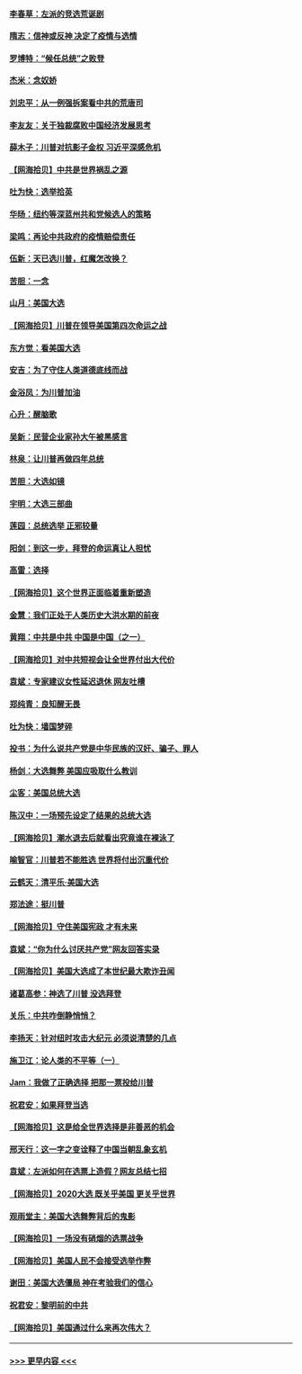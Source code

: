 #### [李春草：左派的竞选荒诞剧](../pages/nsc993/n12558380.md?t=11190351) 
#### [隋志：信神或反神 决定了疫情与选情](../pages/nsc993/n12558255.md?t=11190351) 
#### [罗博特：“候任总统”之败登](../pages/nsc993/n12558189.md?t=11190351) 
#### [杰米：念奴娇](../pages/nsc993/n12558174.md?t=11190351) 
#### [刘忠平：从一例强拆案看中共的荒唐司](../pages/nsc993/n12558036.md?t=11190351) 
#### [李友友：关于独裁腐败中国经济发展思考](../pages/nsc993/n12558004.md?t=11190351) 
#### [薛木子：川普对抗影子金权 习近平深感危机](../pages/nsc993/n12557342.md?t=11190351) 
#### [【网海拾贝】中共是世界祸乱之源](../pages/nsc993/n12555353.md?t=11190351) 
#### [吐为快：选举拾英](../pages/nsc993/n12555041.md?t=11190351) 
#### [华旸：纽约等深蓝州共和党候选人的策略](../pages/nsc993/n12554309.md?t=11190351) 
#### [梁鸣：再论中共政府的疫情赔偿责任](../pages/nsc993/n12553012.md?t=11190351) 
#### [伍新：天已选川普，红魔怎改换？](../pages/nsc993/n12552970.md?t=11190351) 
#### [苦胆：一念](../pages/nsc993/n12552957.md?t=11190351) 
#### [山月：美国大选](../pages/nsc993/n12552446.md?t=11190351) 
#### [【网海拾贝】川普在领导美国第四次命运之战](../pages/nsc993/n12551973.md?t=11190351) 
#### [东方觉：看美国大选](../pages/nsc993/n12551647.md?t=11190351) 
#### [安吉：为了守住人类道德底线而战](../pages/nsc993/n12551111.md?t=11190351) 
#### [金浴凤：为川普加油](../pages/nsc993/n12551085.md?t=11190351) 
#### [心升：醒脑歌](../pages/nsc993/n12550984.md?t=11190351) 
#### [吴新：民营企业家孙大午被黑感言](../pages/nsc993/n12550656.md?t=11190351) 
#### [林泉：让川普再做四年总统](../pages/nsc993/n12550640.md?t=11190351) 
#### [苦胆：大选如镜](../pages/nsc993/n12550630.md?t=11190351) 
#### [宇明：大选三部曲](../pages/nsc993/n12550603.md?t=11190351) 
#### [莲园：总统选举 正邪较量](../pages/nsc993/n12550594.md?t=11190351) 
#### [阳剑：到这一步，拜登的命运真让人担忧](../pages/nsc993/n12549093.md?t=11190351) 
#### [高雷：选择](../pages/nsc993/n12549087.md?t=11190351) 
#### [【网海拾贝】这个世界正面临着重新塑造](../pages/nsc993/n12548326.md?t=11190351) 
#### [金慧：我们正处于人类历史大洪水期的前夜](../pages/nsc993/n12547914.md?t=11190351) 
#### [黄翔：中共是中共 中国是中国（之一）](../pages/nsc993/n12547576.md?t=11190351) 
#### [【网海拾贝】对中共短视会让全世界付出大代价](../pages/nsc993/n12546043.md?t=11190351) 
#### [袁斌：专家建议女性延迟退休 网友吐槽](../pages/nsc993/n12545424.md?t=11190351) 
#### [郑纯青：良知醒无畏](../pages/nsc993/n12545394.md?t=11190351) 
#### [吐为快：墙国梦碎](../pages/nsc993/n12545309.md?t=11190351) 
#### [投书：为什么说共产党是中华民族的汉奸、骗子、罪人](../pages/nsc993/n12545089.md?t=11190351) 
#### [杨剑：大选舞弊 美国应吸取什么教训](../pages/nsc993/n12543937.md?t=11190351) 
#### [尘客：美国总统大选](../pages/nsc993/n12543828.md?t=11190351) 
#### [陈汉中：一场预先设定了结果的总统大选](../pages/nsc993/n12543564.md?t=11190351) 
#### [【网海拾贝】潮水退去后就看出究竟谁在裸泳了](../pages/nsc993/n12543321.md?t=11190351) 
#### [喻智官：川普若不能胜选 世界将付出沉重代价](../pages/nsc993/n12541352.md?t=11190351) 
#### [云鹤天：清平乐‧美国大选](../pages/nsc993/n12540916.md?t=11190351) 
#### [郑法途：挺川普](../pages/nsc993/n12540898.md?t=11190351) 
#### [【网海拾贝】守住美国宪政 才有未来](../pages/nsc993/n12540423.md?t=11190351) 
#### [袁斌：“你为什么讨厌共产党”网友回答实录](../pages/nsc993/n12540208.md?t=11190351) 
#### [【网海拾贝】美国大选成了本世纪最大欺诈丑闻](../pages/nsc993/n12538029.md?t=11190351) 
#### [诸葛高参：神选了川普 没选拜登](../pages/nsc993/n12537664.md?t=11190351) 
#### [关乐：中共咋倒静悄悄？](../pages/nsc993/n12537615.md?t=11190351) 
#### [李扬天：针对纽时攻击大纪元 必须说清楚的几点](../pages/nsc993/n12536001.md?t=11190351) 
#### [施卫江：论人类的不平等（一）](../pages/nsc993/n12535700.md?t=11190351) 
#### [Jam：我做了正确选择 把那一票投给川普](../pages/nsc993/n12535743.md?t=11190351) 
#### [祝君安：如果拜登当选](../pages/nsc993/n12535726.md?t=11190351) 
#### [【网海拾贝】这是给全世界选择是非善恶的机会](../pages/nsc993/n12535061.md?t=11190351) 
#### [邢天行：这一字之变诠释了中国当朝乱象玄机](../pages/nsc993/n12533446.md?t=11190351) 
#### [袁斌：左派如何在选票上造假？网友总结七招](../pages/nsc993/n12533180.md?t=11190351) 
#### [【网海拾贝】2020大选 既关乎美国 更关乎世界](../pages/nsc993/n12533161.md?t=11190351) 
#### [观雨堂主：美国大选舞弊背后的鬼影](../pages/nsc993/n12533153.md?t=11190351) 
#### [【网海拾贝】一场没有硝烟的选票战争](../pages/nsc993/n12531883.md?t=11190351) 
#### [【网海拾贝】美国人民不会接受选举作弊](../pages/nsc993/n12528850.md?t=11190351) 
#### [谢田：美国大选僵局 神在考验我们的信心](../pages/nsc993/n12527932.md?t=11190351) 
#### [祝君安：黎明前的中共](../pages/nsc993/n12524071.md?t=11190351) 
#### [【网海拾贝】美国通过什么来再次伟大？](../pages/nsc993/n12523844.md?t=11190351) 

----
#### [ >>> 更早内容 <<< ](../indexes/nsc993-earlier.md)
